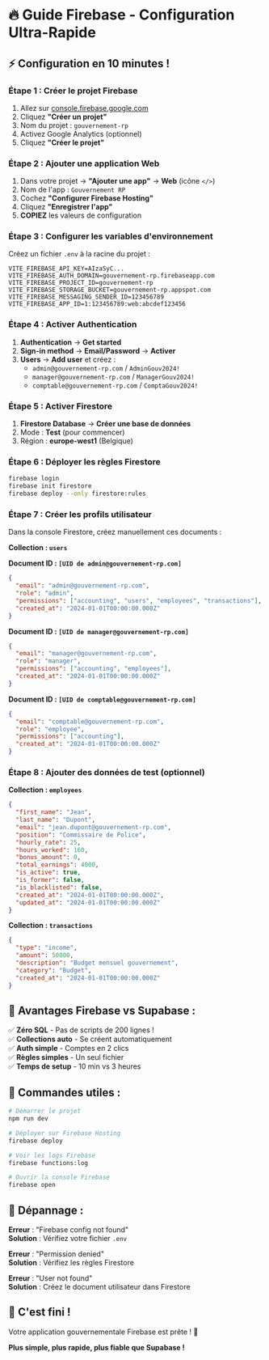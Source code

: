 # 🔥 Guide Firebase - Configuration Ultra-Rapide

## ⚡ **Configuration en 10 minutes !**

### **Étape 1 : Créer le projet Firebase**
1. Allez sur [console.firebase.google.com](https://console.firebase.google.com)
2. Cliquez **"Créer un projet"**
3. Nom du projet : `gouvernement-rp`
4. Activez Google Analytics (optionnel)
5. Cliquez **"Créer le projet"**

### **Étape 2 : Ajouter une application Web**
1. Dans votre projet → **"Ajouter une app"** → **Web** (icône `</>`)
2. Nom de l'app : `Gouvernement RP`
3. Cochez **"Configurer Firebase Hosting"**
4. Cliquez **"Enregistrer l'app"**
5. **COPIEZ** les valeurs de configuration

### **Étape 3 : Configurer les variables d'environnement**
Créez un fichier `.env` à la racine du projet :

```env
VITE_FIREBASE_API_KEY=AIzaSyC...
VITE_FIREBASE_AUTH_DOMAIN=gouvernement-rp.firebaseapp.com
VITE_FIREBASE_PROJECT_ID=gouvernement-rp
VITE_FIREBASE_STORAGE_BUCKET=gouvernement-rp.appspot.com
VITE_FIREBASE_MESSAGING_SENDER_ID=123456789
VITE_FIREBASE_APP_ID=1:123456789:web:abcdef123456
```

### **Étape 4 : Activer Authentication**
1. **Authentication** → **Get started**
2. **Sign-in method** → **Email/Password** → **Activer**
3. **Users** → **Add user** et créez :
   - `admin@gouvernement-rp.com` / `AdminGouv2024!`
   - `manager@gouvernement-rp.com` / `ManagerGouv2024!`
   - `comptable@gouvernement-rp.com` / `ComptaGouv2024!`

### **Étape 5 : Activer Firestore**
1. **Firestore Database** → **Créer une base de données**
2. Mode : **Test** (pour commencer)
3. Région : **europe-west1** (Belgique)

### **Étape 6 : Déployer les règles Firestore**
```bash
firebase login
firebase init firestore
firebase deploy --only firestore:rules
```

### **Étape 7 : Créer les profils utilisateur**
Dans la console Firestore, créez manuellement ces documents :

**Collection : `users`**

**Document ID : `[UID de admin@gouvernement-rp.com]`**
```json
{
  "email": "admin@gouvernement-rp.com",
  "role": "admin",
  "permissions": ["accounting", "users", "employees", "transactions"],
  "created_at": "2024-01-01T00:00:00.000Z"
}
```

**Document ID : `[UID de manager@gouvernement-rp.com]`**
```json
{
  "email": "manager@gouvernement-rp.com",
  "role": "manager",
  "permissions": ["accounting", "employees"],
  "created_at": "2024-01-01T00:00:00.000Z"
}
```

**Document ID : `[UID de comptable@gouvernement-rp.com]`**
```json
{
  "email": "comptable@gouvernement-rp.com",
  "role": "employee",
  "permissions": ["accounting"],
  "created_at": "2024-01-01T00:00:00.000Z"
}
```

### **Étape 8 : Ajouter des données de test (optionnel)**

**Collection : `employees`**
```json
{
  "first_name": "Jean",
  "last_name": "Dupont",
  "email": "jean.dupont@gouvernement-rp.com",
  "position": "Commissaire de Police",
  "hourly_rate": 25,
  "hours_worked": 160,
  "bonus_amount": 0,
  "total_earnings": 4000,
  "is_active": true,
  "is_former": false,
  "is_blacklisted": false,
  "created_at": "2024-01-01T00:00:00.000Z",
  "updated_at": "2024-01-01T00:00:00.000Z"
}
```

**Collection : `transactions`**
```json
{
  "type": "income",
  "amount": 50000,
  "description": "Budget mensuel gouvernement",
  "category": "Budget",
  "created_at": "2024-01-01T00:00:00.000Z"
}
```

## 🎯 **Avantages Firebase vs Supabase :**

✅ **Zéro SQL** - Pas de scripts de 200 lignes !  
✅ **Collections auto** - Se créent automatiquement  
✅ **Auth simple** - Comptes en 2 clics  
✅ **Règles simples** - Un seul fichier  
✅ **Temps de setup** - 10 min vs 3 heures  

## 🚀 **Commandes utiles :**

```bash
# Démarrer le projet
npm run dev

# Déployer sur Firebase Hosting
firebase deploy

# Voir les logs Firebase
firebase functions:log

# Ouvrir la console Firebase
firebase open
```

## 🔧 **Dépannage :**

**Erreur** : "Firebase config not found"  
**Solution** : Vérifiez votre fichier `.env`

**Erreur** : "Permission denied"  
**Solution** : Vérifiez les règles Firestore

**Erreur** : "User not found"  
**Solution** : Créez le document utilisateur dans Firestore

## 🎉 **C'est fini !**

Votre application gouvernementale Firebase est prête ! 🚀

**Plus simple, plus rapide, plus fiable que Supabase !** 